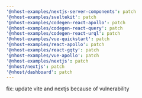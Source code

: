```yaml
---
'@nhost-examples/nextjs-server-components': patch
'@nhost-examples/sveltekit': patch
'@nhost-examples/codegen-react-apollo': patch
'@nhost-examples/codegen-react-query': patch
'@nhost-examples/codegen-react-urql': patch
'@nhost-examples/vue-quickstart': patch
'@nhost-examples/react-apollo': patch
'@nhost-examples/react-gqty': patch
'@nhost-examples/vue-apollo': patch
'@nhost-examples/nextjs': patch
'@nhost/nextjs': patch
'@nhost/dashboard': patch
---
```


fix: update vite and nextjs because of vulnerability
